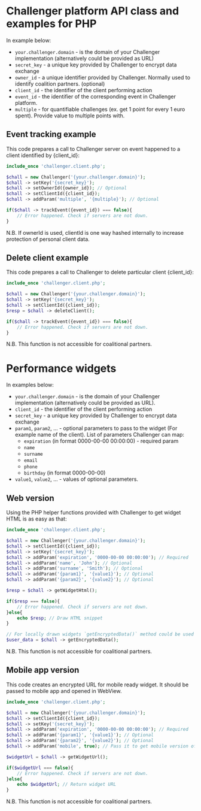 Challenger platform API class and examples for PHP
===

In example below:

 - `your.challenger.domain` - is the domain of your Challenger implementation (alternatively could be provided as URL)
 - `secret_key` - a unique key provided by Challenger to encrypt data exchange
 - `owner_id` - a unique identifier provided by Challenger. Normally used to identify coalition partners. (optional)
 - `client_id` - the identifier of the client performing action
 - `event_id` - the identifier of the corresponding event in Challenger platform.
 - `multiple` - for quantifiable challenges (ex. get 1 point for every 1 euro spent). Provide value to multiple points with.

## Event tracking example

This code prepares a call to Challenger server on event happened to a client identified by {client_id}:

```php
include_once 'challenger.client.php';

$chall = new Challenger('{your.challenger.domain}');
$chall -> setKey('{secret_key}');
$chall -> setOwnerId({owner_id}); // Optional
$chall -> setClientId({client_id});
$chall -> addParam('multiple', '{multiple}'); // Optional

if($chall -> trackEvent({event_id}) === false){
    // Error happened. Check if servers are not down.
}
```

N.B. If ownerId is used, clientId is one way hashed internally to increase protection of personal client data.

## Delete client example

This code prepares a call to Challenger to delete particular client {client_id}:

```php
include_once 'challenger.client.php';

$chall = new Challenger('{your.challenger.domain}');
$chall -> setKey('{secret_key}');
$chall -> setClientId({client_id});
$resp = $chall -> deleteClient();

if($chall -> trackEvent({event_id}) === false){
    // Error happened. Check if servers are not down.
}
```

N.B. This function is not accessible for coalitional partners.

# Performance widgets

In examples below:
 - `your.challenger.domain` - is the domain of your Challenger implementation (alternatively could be provided as URL).
 - `client_id` - the identifier of the client performing action
 - `secret_key` - a unique key provided by Challenger to encrypt data exchange
 - `param1`, `param2`, ... - optional parameters to pass to the widget (For example name of the client). List of parameters Challenger can map:
   - `expiration` (in format 0000-00-00 00:00:00) - required param
   - `name`
   - `surname`
   - `email`
   - `phone`
   - `birthday` (in format 0000-00-00)
 - `value1`, `value2`,  ... - values of optional parameters.

## Web version

Using the PHP helper functions provided with Challenger to get widget HTML is as easy as that:

```php
include_once 'challenger.client.php';

$chall = new Challenger('{your.challenger.domain}');
$chall -> setClientId({client_id});
$chall -> setKey('{secret_key}');
$chall -> addParam('expiration', '0000-00-00 00:00:00'); // Required
$chall -> addParam('name', 'John'); // Optional
$chall -> addParam('surname', 'Smith'); // Optional
$chall -> addParam('{param1}', '{value1}'); // Optional
$chall -> addParam('{param2}', '{value2}'); // Optional

$resp = $chall -> getWidgetHtml();

if($resp === false){
    // Error happened. Check if servers are not down.
}else{
    echo $resp; // Draw HTML snippet
}

// For locally drawn widgets `getEncryptedData()` method could be used instead of `getWidgetHtml()`
$user_data = $chall -> getEncryptedData();

```

N.B. This function is not accessible for coalitional partners.

## Mobile app version

This code creates an encrypted URL for mobile ready widget. It should be passed to mobile app and opened in WebView.

```php
include_once 'challenger.client.php';

$chall = new Challenger('{your.challenger.domain}');
$chall -> setClientId({client_id});
$chall -> setKey('{secret_key}');
$chall -> addParam('expiration', '0000-00-00 00:00:00'); // Required
$chall -> addParam('{param1}', '{value1}'); // Optional
$chall -> addParam('{param2}', '{value2}'); // Optional
$chall -> addParam('mobile', true); // Pass it to get mobile version of the widget

$widgetUrl = $chall -> getWidgetUrl();

if($widgetUrl === false){
    // Error happened. Check if servers are not down.
}else{
    echo $widgetUrl; // Return widget URL
}
```

N.B. This function is not accessible for coalitional partners.
